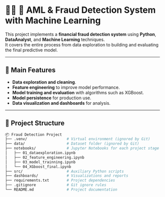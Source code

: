 # 🕵️‍♂️ 💼 AML & Fraud Detection System with Machine Learning


This project implements a **financial fraud detection system** using **Python**, **DataAnalyst**, and **Machine Learning** techniques.  
It covers the entire process from data exploration to building and evaluating the final predictive model.

---

## 📌 Main Features
- **Data exploration and cleaning**.
- **Feature engineering** to improve model performance.
- **Model training and evaluation** with algorithms such as XGBoost.
- **Model persistence** for production use.
- **Data visualization and dashboards** for analysis.

---

## 📂 Project Structure

```bash
📦 Fraud Detection Project
├── .venv/                  # Virtual environment (ignored by Git)
├── data/                   # Dataset folder (ignored by Git)
├── notebooks/              # Jupyter Notebooks for each project stage
│   ├── 01_dataexploration.ipynb
│   ├── 02_feature_engineering.ipynb
│   ├── 03_model_trainning.ipynb
│   └── 04_XGboost_final.ipynb
├── src/                    # Auxiliary Python scripts
├── dashboards/             # Visualizations and reports
├── requirements.txt        # Project dependencies
├── .gitignore              # Git ignore rules
└── README.md               # Project documentation
